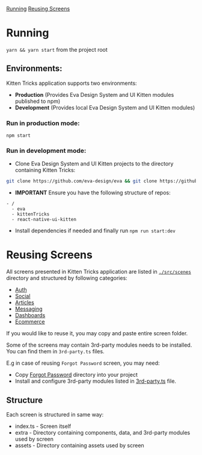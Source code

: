 [Running](#running)
[Reusing Screens](#reusing-screens)

# Running

`yarn && yarn start` from the project root

## Environments:

Kitten Tricks application supports two environments: 

- **Production** (Provides Eva Design System and UI Kitten modules published to npm)
- **Development** (Provides local Eva Design System and UI Kitten modules)

### Run in production mode:

`npm start`

### Run in development mode:

- Clone Eva Design System and UI Kitten projects to the directory containing Kitten Tricks:
```bash
git clone https://github.com/eva-design/eva && git clone https://github.com/akveo/react-native-ui-kitten
```

- **IMPORTANT** Ensure you have the following structure of repos:
```
- /
  - eva
  - kittenTricks
  - react-native-ui-kitten
```
- Install dependencies if needed and finally run `npm run start:dev`

# Reusing Screens

All screens presented in Kitten Tricks application are listed in [`./src/scenes`](./src/scenes) directory and structured by following categories: 

- [Auth](./src/scenes/auth)
- [Social](./src/scenes/social)
- [Articles](./src/scenes/articles)
- [Messaging](./src/scenes/messaging)
- [Dashboards](./src/scenes/dashboards)
- [Ecommerce](./src/scenes/ecommerce)

If you would like to reuse it, you may copy and paste entire screen folder.

Some of the screens may contain 3rd-party modules needs to be installed.
You can find them in `3rd-party.ts` files.

E.g in case of reusing `Forgot Password` screen, you may need:
- Copy [Forgot Password](./src/scenes/auth/forgot-password) directory into your project
- Install and configure 3rd-party modules listed in [3rd-party.ts](./src/scenes/auth/forgot-password/extra/3rd-party.ts) file.

## Structure

Each screen is structured in same way:

- index.ts - Screen itself
- extra - Directory containing components, data, and 3rd-party modules used by screen
- assets - Directory containing assets used by screen
